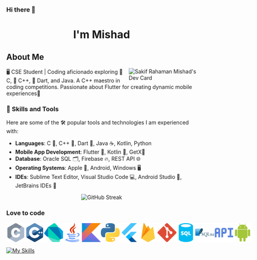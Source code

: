 ### Hi there 👋
<h1 align="center">I'm Mishad </h1>

## About Me
<a href="https://app.daily.dev/mishad">
  <img align="right" src="https://api.daily.dev/devcards/v2/BiRNXKnZuiWakM9C3B8TJ.png?type=default&r=8us" width="180" alt="Sakif Rahaman Mishad's Dev Card "/>
</a>

🖥️ CSE Student | Coding aficionado exploring 🤖 C, 🤖 C++, 🎯 Dart, and Java. A C++ maestro in coding competitions. Passionate about Flutter for creating dynamic mobile experiences📱

### 🚀 Skills and Tools
Here are some of the 🛠️ popular tools and technologies I am experienced with:
- **Languages**: C 🔢, C++ 🤖, Dart 🎯, Java ☕, Kotlin, Python
- **Mobile App Development**: Flutter 📱, Kotlin 📱, GetX🚀
- **Database**: Oracle SQL 🗂️, Firebase 🔥, REST API 🌐
- **Operating Systems**: Apple 🍎, Android, Windows 🖥️
- **IDEs**: Sublime Text Editor, Visual Studio Code 💻, Android Studio 📱, JetBrains IDEs 🚀

<p align="center"> <img src="https://github-readme-streak-stats.herokuapp.com/?user=mishad01&theme=dark&hide_border=false" alt="GitHub Streak" /></p>

### Love to code

<div style="display:flex">
  <img alt="" height="50px" width="50px"   src="assets/tech/c.svg"/>
  <img alt="" height="50px" width="50px"   src="assets/tech/cpp.svg"/>
  <img alt="" height="50px" width="50px"   src="assets/tech/dart.svg"/>
  <img alt="" height="50px" width="50px"   src="assets/tech/java.svg"/>
  <img alt="" height="50px" width="50px"   src="assets/tech/kotlin.svg"/>
  <img alt="" height="50px" width="50px"   src="assets/tech/python.svg"/>
  <img alt="" height="50px" width="50px"   src="assets/tech/flutter.svg"/>
  <img alt="" height="50px" width="50px"   src="assets/tech/firebase.svg"/>
  <img alt="" height="50px" width="50px"   src="assets/tech/git.svg"/>
  <img alt="" height="50px" width="50px"   src="assets/tech/sql.svg"/>
  <img alt="" height="50px" width="50px"   src="assets/tech/sqlite.svg"/>
   <img alt="" height="50px" width="50px"   src="assets/tech/api_integration.svg"/>
  <img alt="" height="50px" width="50px"   src="assets/tech/android.svg"/>
</div>

[![My Skills](https://skillicons.dev/icons?i=c,cpp,dart,java,python,kotlin,sqlite,sql,firebase,&theme=light)](https://skillicons.dev)
